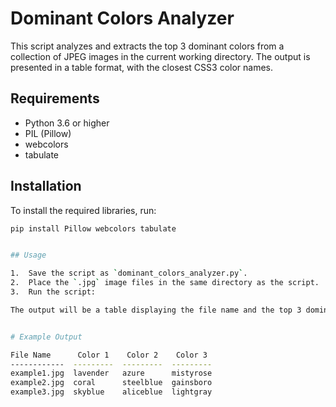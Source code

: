 # Dominant Colors Analyzer

This script analyzes and extracts the top 3 dominant colors from a collection of JPEG images in the current working directory. The output is presented in a table format, with the closest CSS3 color names.

## Requirements

- Python 3.6 or higher
- PIL (Pillow)
- webcolors
- tabulate

## Installation

To install the required libraries, run:

```bash
pip install Pillow webcolors tabulate


## Usage

1.  Save the script as `dominant_colors_analyzer.py`.
2.  Place the `.jpg` image files in the same directory as the script.
3.  Run the script:

The output will be a table displaying the file name and the top 3 dominant colors for each image.


# Example Output

File Name      Color 1    Color 2    Color 3
------------  ---------  ---------  ---------
example1.jpg  lavender   azure      mistyrose
example2.jpg  coral      steelblue  gainsboro
example3.jpg  skyblue    aliceblue  lightgray
